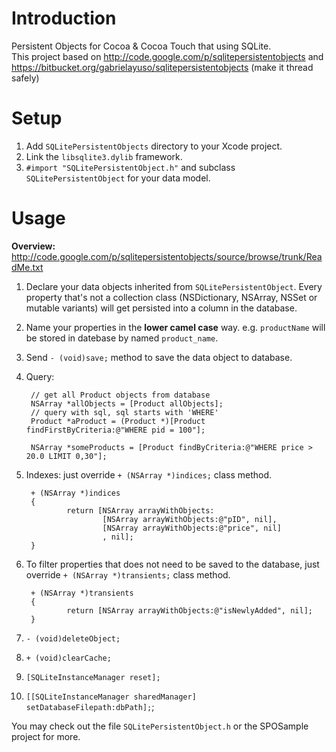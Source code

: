 Introduction
======================

Persistent Objects for Cocoa & Cocoa Touch that using SQLite. <br>
This project based on http://code.google.com/p/sqlitepersistentobjects and https://bitbucket.org/gabrielayuso/sqlitepersistentobjects (make it thread safely)

Setup
=====================

1. Add `SQLitePersistentObjects` directory to your Xcode project. 
2. Link the `libsqlite3.dylib` framework.
3. `#import "SQLitePersistentObject.h"` and subclass `SQLitePersistentObject` for your data model.


Usage
======================
**Overview:** http://code.google.com/p/sqlitepersistentobjects/source/browse/trunk/ReadMe.txt

1. Declare your data objects inherited from `SQLitePersistentObject`. Every property that's not a collection class (NSDictionary, NSArray, NSSet or mutable variants) will get persisted into a column in the database.
2. Name your properties in the **lower camel case** way. e.g. `productName` will be stored in datebase by named `product_name`.
3. Send `- (void)save;` method to save the data object to database.
4. Query:


		// get all Product objects from database
		NSArray *allObjects = [Product allObjects];
		// query with sql, sql starts with 'WHERE'
		Product *aProduct = (Product *)[Product findFirstByCriteria:@"WHERE pid = 100"];
		
		NSArray *someProducts = [Product findByCriteria:@"WHERE price > 20.0 LIMIT 0,30"]; 


5. Indexes: just override `+ (NSArray *)indices;` class method.

		+ (NSArray *)indices
		{
		        return [NSArray arrayWithObjects:
		                [NSArray arrayWithObjects:@"pID", nil],
		                [NSArray arrayWithObjects:@"price", nil]
		                , nil];
		}

6. To filter properties that does not need to be saved to the database, just override `+ (NSArray *)transients;` class method.

		+ (NSArray *)transients
		{
		        return [NSArray arrayWithObjects:@"isNewlyAdded", nil];
		}

7. `- (void)deleteObject;`
8. `+ (void)clearCache;`
9. `[SQLiteInstanceManager reset];`
10. `[[SQLiteInstanceManager sharedManager] setDatabaseFilepath:dbPath];`;

You may check out the file `SQLitePersistentObject.h` or the SPOSample project for more.